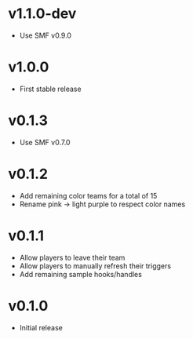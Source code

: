 # v1.1.0-dev
- Use SMF v0.9.0

# v1.0.0
- First stable release

# v0.1.3
- Use SMF v0.7.0

# v0.1.2
- Add remaining color teams for a total of 15
- Rename pink -> light purple to respect color names

# v0.1.1
- Allow players to leave their team
- Allow players to manually refresh their triggers
- Add remaining sample hooks/handles

# v0.1.0
- Initial release
